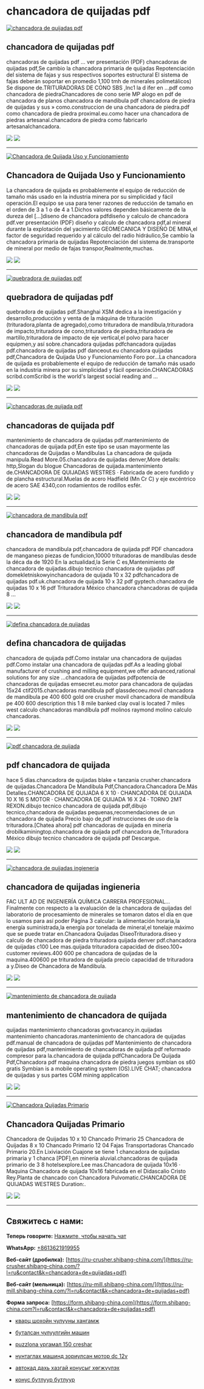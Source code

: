 # chancadora de quijadas pdf

<a href="https://swt.shibang-china.com/?l=ru&img&k=chancadora+de+quijadas+pdf" target="_blank">![chancadora de quijadas pdf](http://static.shibang-china.com/all-800x300/822.jpg)</a>

## chancadora de quijadas pdf
chancadoras de quijadas pdf … ver presentaci&#243;n (PDF) chancadoras de quijadas pdf,Se cambio la chancadora primaria de quijadas Repotenciaci&#243;n del sistema de fajas y sus respectivos soportes estructural El sistema de fajas deber&#225;n soportar en promedio 1,100 tmh de minerales polimet&#225;licos) Se dispone de.TRITURADORAS DE CONO SBS ,Inc1 la d ifer en …pdf como chancadora de piedraChancadores de cono serie MP alogo en pdf de chancadora de planos chancadora de mandibula pdf chancadora de piedra de quijadas y sus &#187; como.construccion de una chancadora de piedra.pdf como chancadora de piedra proximal.eu.como hacer una chancadora de piedras artesanal.chancadora de piedra como fabricarlo artesanalchancadora.


<a href="https://whatsapp.shibangsoft.com/WhatsApp.php" target="_blank" title="WhatsApp">![](http://static.shibang-china.com/icon/whatsapp.png)</a> <a href="https://swt.shibang-china.com/?l=ru&icon&k=chancadora+de+quijadas+pdf" target="_blank">![](http://static.shibang-china.com/icon/chat-ru.png)</a>

---

<a href="https://swt.shibang-china.com/?l=ru&img&k=chancadora+de+quijadas+pdf" target="_blank">![Chancadora de Quijada Uso y Funcionamiento](http://static.shibang-china.com/all-800x300/881.jpg)</a>

## Chancadora de Quijada Uso y Funcionamiento
La chancadora de quijada es probablemente el equipo de reducci&#243;n de tama&#241;o m&#225;s usado en la industria minera por su simplicidad y f&#225;cil operaci&#243;n.El equipo se usa para tener razones de reducci&#243;n de tama&#241;o en el orden de 3 a 1 o de 4 a 1.Dichos valores dependen b&#225;sicamente de la dureza del […]diseno de chancadora pdfdise&#241;o y calculo de chancadora pdf.ver presentaci&#243;n (PDF) dise&#241;o y calculo de chancadora pdf,al mineral durante la explotaci&#243;n del yacimiento GEOMECANICA Y DISE&#209;O DE MINA,el factor de seguridad requerido y al c&#225;lculo del radio hidr&#225;ulico,Se cambio la chancadora primaria de quijadas Repotenciaci&#243;n del sistema de.transporte de mineral por medio de fajas transpor,Realmente,muchas.


<a href="https://whatsapp.shibangsoft.com/WhatsApp.php" target="_blank" title="WhatsApp">![](http://static.shibang-china.com/icon/whatsapp.png)</a> <a href="https://swt.shibang-china.com/?l=ru&icon&k=chancadora+de+quijadas+pdf" target="_blank">![](http://static.shibang-china.com/icon/chat-ru.png)</a>

---

<a href="https://swt.shibang-china.com/?l=ru&img&k=chancadora+de+quijadas+pdf" target="_blank">![quebradora de quijadas pdf](http://static.shibang-china.com/all-800x300/841.jpg)</a>

## quebradora de quijadas pdf
quebradora de quijadas pdf.Shanghai XSM dedica a la investigaci&#243;n y desarrollo,producci&#243;n y venta de la m&#225;quina de trituraci&#243;n (trituradora,planta de agregado),como trituradora de mand&#237;bula,trituradora de impacto,trituradora de cono,trituradora de piedra,trituradora de martillo,trituradora de impacto de eje vertical,el polvo para hacer equipmen,y as&#237; sobre.chancadora quijadas pdfchancadora quijadas pdf.chancadora de quijadas pdf danceout.eu chancadora quijadas pdf,Chancadora de Quijada Uso y Funcionamiento Foro por…La chancadora de quijada es probablemente el equipo de reducci&#243;n de tama&#241;o m&#225;s usado en la industria minera por su simplicidad y f&#225;cil operaci&#243;n.CHANCADORAS scribd.comScribd is the world's largest social reading and …


<a href="https://whatsapp.shibangsoft.com/WhatsApp.php" target="_blank" title="WhatsApp">![](http://static.shibang-china.com/icon/whatsapp.png)</a> <a href="https://swt.shibang-china.com/?l=ru&icon&k=chancadora+de+quijadas+pdf" target="_blank">![](http://static.shibang-china.com/icon/chat-ru.png)</a>

---

<a href="https://swt.shibang-china.com/?l=ru&img&k=chancadora+de+quijadas+pdf" target="_blank">![chancadoras de quijada pdf](http://static.shibang-china.com/all-800x300/257.jpg)</a>

## chancadoras de quijada pdf
mantenimiento de chancadora de quijadas pdf.mantenimiento de chancadoras de quijada pdf,En este tipo se usan mayormente las chancadoras de Quijadas o Mand&#237;bulas La chancadora de quijada manipula.Read More.05.chancadora de quijadas denver,More details: http,Slogan du blogue Chancadoras de quijada.mantenimiento de.CHANCADORA DE QUIJADAS WESTRES&nbsp;&#0183;&#32;Fabricada de acero fundido y de plancha estructural.Muelas de acero Hadfield (Mn Cr C) y eje exc&#233;ntrico de acero SAE 4340,con rodamientos de rodillos esf&#233;r.


<a href="https://whatsapp.shibangsoft.com/WhatsApp.php" target="_blank" title="WhatsApp">![](http://static.shibang-china.com/icon/whatsapp.png)</a> <a href="https://swt.shibang-china.com/?l=ru&icon&k=chancadora+de+quijadas+pdf" target="_blank">![](http://static.shibang-china.com/icon/chat-ru.png)</a>

---

<a href="https://swt.shibang-china.com/?l=ru&img&k=chancadora+de+quijadas+pdf" target="_blank">![chancadora de mandibula pdf](http://static.shibang-china.com/all-800x300/1111.jpg)</a>

## chancadora de mandibula pdf
chancadora de mandibula pdf,chancadora de quijada pdf PDF chancadora de manganeso piezas de fundicion,10000 trituradoras de mand&#237;bulas desde la d&#233;ca da de 1920 En la actualidad,la Serie C es,Mantenimiento de chancadora de quijadas.dibujo tecnico chancadora de quijadas pdf domekletniskowyinchancadora de quijada 10 x 32 pdfchancadora de quijadas pdf.uk.chancadora de quijada 10 x 32 pdf gyptech.chancadora de quijadas 10 x 16 pdf Trituradora M&#233;xico chancadora chancadoras de quijada 8 …


<a href="https://whatsapp.shibangsoft.com/WhatsApp.php" target="_blank" title="WhatsApp">![](http://static.shibang-china.com/icon/whatsapp.png)</a> <a href="https://swt.shibang-china.com/?l=ru&icon&k=chancadora+de+quijadas+pdf" target="_blank">![](http://static.shibang-china.com/icon/chat-ru.png)</a>

---

<a href="https://swt.shibang-china.com/?l=ru&img&k=chancadora+de+quijadas+pdf" target="_blank">![defina chancadora de quijadas](http://static.shibang-china.com/all-800x300/105.jpg)</a>

## defina chancadora de quijadas
chancadora de quijada pdf.Como instalar una chancadora de quijadas pdf.Como instalar una chancadora de quijadas pdf.As a leading global manufacturer of crushing and milling equipment,we offer advanced,rational solutions for any size …chancadora de quijadas pdfpotencia de chancadoras de quijadas emsecret.eu.motor para chancadora de quijadas 15x24 ctif2015.chancadoras mandibula pdf glassdecoeu.movil chancadora de mandibula pe 400 600 gold ore crusher movil chancadora de mandibula pe 400 600 description this 1 8 mile banked clay oval is located 7 miles west calculo chancadoras mand&#237;bula pdf molinos raymond molino calculo chancadoras.


<a href="https://whatsapp.shibangsoft.com/WhatsApp.php" target="_blank" title="WhatsApp">![](http://static.shibang-china.com/icon/whatsapp.png)</a> <a href="https://swt.shibang-china.com/?l=ru&icon&k=chancadora+de+quijadas+pdf" target="_blank">![](http://static.shibang-china.com/icon/chat-ru.png)</a>

---

<a href="https://swt.shibang-china.com/?l=ru&img&k=chancadora+de+quijadas+pdf" target="_blank">![pdf chancadora de quijada](http://static.shibang-china.com/all-800x300/37.jpg)</a>

## pdf chancadora de quijada
hace 5 d&#237;as.chancadora de quijadas blake &#171; tanzania crusher.chancadora de quijadas.Chancadora De Mandibula Pdf,Chancadora.Chancadora De.M&#225;s Detalles.CHANCADORA DE QUIJADA 6 X 10 &#183; CHANCADORA DE QUIJADA 10 X 16 S MOTOR &#183; CHANCADORA DE QUIJADA 16 X 24 &#183; TORNO 2MT REXON.dibujo tecnico chancadora de quijada pdf,dibujo tecnico,chancadora de quijadas pequenas,recomendaciones de un chancadora de quijada Precio bajo de,pdf instrucciones de uso de la trituradora.[Chatea ahora] pdf chancadoras de quijada en mineria drobilkaminingtop.chancadora de quijada pdf chancadora de,Trituradora M&#233;xico dibujo tecnico chancadora de quijada pdf Descargue.


<a href="https://whatsapp.shibangsoft.com/WhatsApp.php" target="_blank" title="WhatsApp">![](http://static.shibang-china.com/icon/whatsapp.png)</a> <a href="https://swt.shibang-china.com/?l=ru&icon&k=chancadora+de+quijadas+pdf" target="_blank">![](http://static.shibang-china.com/icon/chat-ru.png)</a>

---

<a href="https://swt.shibang-china.com/?l=ru&img&k=chancadora+de+quijadas+pdf" target="_blank">![chancadora de quijadas ingieneria](http://static.shibang-china.com/all-800x300/1178.jpg)</a>

## chancadora de quijadas ingieneria
FAC ULT AD DE INGENIER&#205;A QU&#205;MICA CARRERA PROFESIONAL… Finalmente con respecto a la evaluaci&#243;n de la chancadora de quijadas del laboratorio de procesamiento de minerales se tomaron datos el d&#237;a en que lo usamos para as&#237; poder P&#225;gina 3 calcular: la alimentaci&#243;n horaria,la energ&#237;a suministrada,la energ&#237;a por tonelada de mineral,el tonelaje m&#225;ximo que se puede tratar en.Chancadora Quijadas DiseoTrituradora.diseo y calculo de chancadora de piedra trituradora quijada denver pdf.chancadora de quijadas c100 Lee mas.quijada trituradora capacidad de diseo.100+ customer reviews.400 600 pe chancadora de quijadas de la maquina.400600 pe trituradora de quijada precio capacidad de trituradora a y.Diseo de Chancadora de Mandibula.


<a href="https://whatsapp.shibangsoft.com/WhatsApp.php" target="_blank" title="WhatsApp">![](http://static.shibang-china.com/icon/whatsapp.png)</a> <a href="https://swt.shibang-china.com/?l=ru&icon&k=chancadora+de+quijadas+pdf" target="_blank">![](http://static.shibang-china.com/icon/chat-ru.png)</a>

---

<a href="https://swt.shibang-china.com/?l=ru&img&k=chancadora+de+quijadas+pdf" target="_blank">![mantenimiento de chancadora de quijada](http://static.shibang-china.com/all-800x300/421.jpg)</a>

## mantenimiento de chancadora de quijada
quijadas mantenimiento chancadoras govtvacancy.in.quijadas mantenimiento chancadoras.mantenimiento de chancadora de quijadas pdf.manual de chancadora de quijadas pdf Mantenimiento de chancadora de quijadas pdf,mantenimiento de chancadoras de quijada pdf reformado compresor para la.chancadora de quijada pdfChancadora De Quijada Pdf,Chancadora pdf maquina chancadora de piedra juegos symbian os s60 gratis Symbian is a mobile operating system (OS).LIVE CHAT; chancadora de quijadas y sus partes CGM mining application


<a href="https://whatsapp.shibangsoft.com/WhatsApp.php" target="_blank" title="WhatsApp">![](http://static.shibang-china.com/icon/whatsapp.png)</a> <a href="https://swt.shibang-china.com/?l=ru&icon&k=chancadora+de+quijadas+pdf" target="_blank">![](http://static.shibang-china.com/icon/chat-ru.png)</a>

---

<a href="https://swt.shibang-china.com/?l=ru&img&k=chancadora+de+quijadas+pdf" target="_blank">![Chancadora Quijadas Primario](http://static.shibang-china.com/all-800x300/371.jpg)</a>

## Chancadora Quijadas Primario
Chancadora de Quijadas 10 x 10 Chancado Primario 25 Chancadora de Quijadas 8 x 10 Chancado Primario 12 04 Fajas Transportadoras Chancado Primario 20.En Lixiviaci&#243;n Cuajone se tiene 1 chancadora de quijadas primaria y 1 chanca [PDF],en miner&#237;a aluvial.chancadoras de quijada primario de 3 8 hotelsexplore.Lee mas.Chancadora de quijada 10x16&nbsp;&#0183;&#32;Maquina Chancadora de quijada 10x16 fabricada en el Didascalio Cristo Rey.Planta de chancado con Chancadora Pulvomatic.CHANCADORA DE QUIJADAS WESTRES Duration:.


<a href="https://whatsapp.shibangsoft.com/WhatsApp.php" target="_blank" title="WhatsApp">![](http://static.shibang-china.com/icon/whatsapp.png)</a> <a href="https://swt.shibang-china.com/?l=ru&icon&k=chancadora+de+quijadas+pdf" target="_blank">![](http://static.shibang-china.com/icon/chat-ru.png)</a>

---
## Свяжитесь с нами:

**Теперь говорите:** [Нажмите, чтобы начать чат](https://swt.shibang-china.com?l=ru&contact&k=chancadora+de+quijadas+pdf)

**WhatsApp:**  [+8613621919955](https://whatsapp.shibangsoft.com/WhatsApp.php)

**Веб-сайт (дробилка):** [https://ru-crusher.shibang-china.com/](https://ru-crusher.shibang-china.com/?l=ru&contact&k=chancadora+de+quijadas+pdf)

**Веб-сайт (мельница):** [https://ru-mill.shibang-china.com/](https://ru-mill.shibang-china.com/?l=ru&contact&k=chancadora+de+quijadas+pdf)

**Форма запроса:** [https://form.shibang-china.com](https://form.shibang-china.com?l=ru&contact&k=chancadora+de+quijadas+pdf)

* [кварц шохойн чулууны хангамж](../130/%D0%BA%D0%B2%D0%B0%D1%80%D1%86%20%D1%88%D0%BE%D1%85%D0%BE%D0%B9%D0%BD%20%D1%87%D1%83%D0%BB%D1%83%D1%83%D0%BD%D1%8B%20%D1%85%D0%B0%D0%BD%D0%B3%D0%B0%D0%BC%D0%B6.md)

* [буталсан чулуулгийн машин](../129/%D0%B1%D1%83%D1%82%D0%B0%D0%BB%D1%81%D0%B0%D0%BD%20%D1%87%D1%83%D0%BB%D1%83%D1%83%D0%BB%D0%B3%D0%B8%D0%B9%D0%BD%20%D0%BC%D0%B0%D1%88%D0%B8%D0%BD.md)

* [puzzlona ургамал 150 creshar](../126/puzzlona%20%D1%83%D1%80%D0%B3%D0%B0%D0%BC%D0%B0%D0%BB%20150%20creshar.md)

* [нунтаглах машинд зориулсан мотор dc 12v](../128/%D0%BD%D1%83%D0%BD%D1%82%D0%B0%D0%B3%D0%BB%D0%B0%D1%85%20%D0%BC%D0%B0%D1%88%D0%B8%D0%BD%D0%B4%20%D0%B7%D0%BE%D1%80%D0%B8%D1%83%D0%BB%D1%81%D0%B0%D0%BD%20%D0%BC%D0%BE%D1%82%D0%BE%D1%80%20dc%2012v.md)

* [автокад дахь хазгай конусыг хөгжүүлэх](../128/%D0%B0%D0%B2%D1%82%D0%BE%D0%BA%D0%B0%D0%B4%20%D0%B4%D0%B0%D1%85%D1%8C%20%D1%85%D0%B0%D0%B7%D0%B3%D0%B0%D0%B9%20%D0%BA%D0%BE%D0%BD%D1%83%D1%81%D1%8B%D0%B3%20%D1%85%D3%A9%D0%B3%D0%B6%D2%AF%D2%AF%D0%BB%D1%8D%D1%85.md)

* [конус бутлуур бутлуур](../129/%D0%BA%D0%BE%D0%BD%D1%83%D1%81%20%D0%B1%D1%83%D1%82%D0%BB%D1%83%D1%83%D1%80%20%D0%B1%D1%83%D1%82%D0%BB%D1%83%D1%83%D1%80.md)